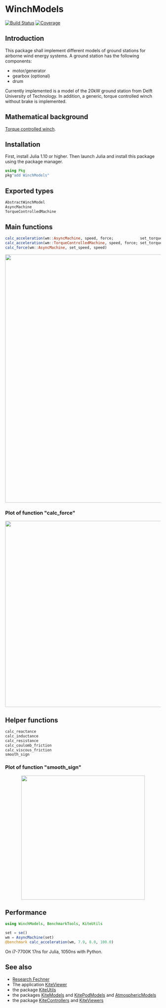 # WinchModels
[![Build Status](https://github.com/aenarete/WinchModels.jl/actions/workflows/CI.yml/badge.svg?branch=main)](https://github.com/aenarete/WinchModels.jl/actions/workflows/CI.yml?query=branch%3Amain)
[![Coverage](https://codecov.io/gh/aenarete/WinchModels.jl/branch/main/graph/badge.svg)](https://codecov.io/gh/aenarete/WinchModels.jl)

## Introduction
This package shall implement different models of ground stations for airborne
wind energy systems. A ground station has the following components:
- motor/generator
- gearbox (optional)
- drum

Currently implemented is a model of the 20kW ground station from Delft University of Technology.
In addition, a generic, torque controlled winch without brake is implemented.

## Mathematical background
[Torque controlled winch](docs/winch.md).  

## Installation
First, install Julia 1.10 or higher. Then launch Julia and install this package using the package manager.
```julia
using Pkg
pkg"add WinchModels"
```

## Exported types
```julia
AbstractWinchModel
AsyncMachine
TorqueControlledMachine
```

## Main functions
```julia
calc_acceleration(wm::AsyncMachine, speed, force;            set_torque=nothing, set_speed=nothing, use_brake = false)
calc_acceleration(wm::TorqueControlledMachine, speed, force; set_torque=nothing, set_speed=nothing, use_brake = false)
calc_force(wm::AsyncMachine, set_speed, speed)
```
<p align="center"><img src="./docs/working_principle.png" width="800" /></p>

### Plot of function "calc_force"
<p align="center"><img src="./docs/tether_force.png" width="600" /></p>

## Helper functions
```julia
calc_reactance
calc_inductance
calc_resistance
calc_coulomb_friction
calc_viscous_friction
smooth_sign
```
### Plot of function "smooth_sign"
<p align="center"><img src="./docs/smooth_sign.png" width="400" /></p>

## Performance
```julia
using WinchModels, BenchmarkTools, KiteUtils

set = se()
wm = AsyncMachine(set)
@benchmark calc_acceleration(wm, 7.9, 8.0, 100.0)
```
On i7-7700K 17ns for Julia, 1050ns with Python.

## See also
- [Research Fechner](https://research.tudelft.nl/en/publications/?search=Uwe+Fecner&pageSize=50&ordering=rating&descending=true)
- The application [KiteViewer](https://github.com/ufechner7/KiteViewer)
- the package [KiteUtils](https://github.com/ufechner7/KiteUtils.jl)
- the packages [KiteModels](https://github.com/ufechner7/KiteModels.jl) and [KitePodModels](https://github.com/aenarete/KitePodModels.jl) and [AtmosphericModels](https://github.com/aenarete/AtmosphericModels.jl)
- the package [KiteControllers](https://github.com/aenarete/KiteControllers.jl) and [KiteViewers](https://github.com/aenarete/KiteViewers.jl)



